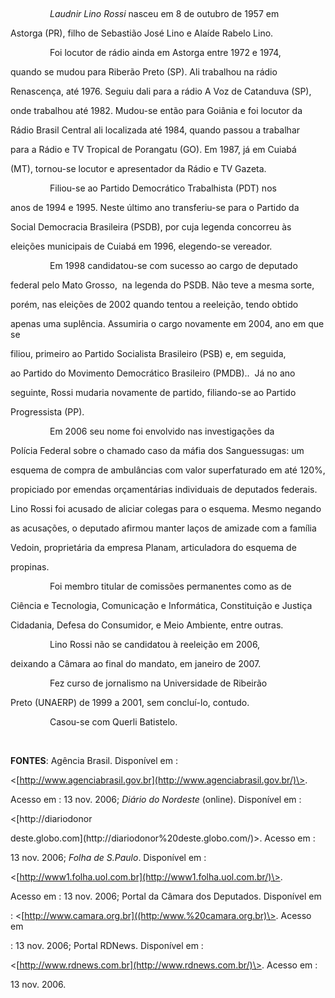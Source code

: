

 



                *Laudnir Lino Rossi* nasceu em 8 de outubro de 1957 em

Astorga (PR), filho de Sebastião José Lino e Alaíde Rabelo Lino.



                Foi locutor de rádio ainda em Astorga entre 1972 e 1974,

quando se mudou para Riberão Preto (SP). Ali trabalhou na rádio

Renascença, até 1976. Seguiu dali para a rádio A Voz de Catanduva (SP),

onde trabalhou até 1982. Mudou-se então para Goiânia e foi locutor da

Rádio Brasil Central ali localizada até 1984, quando passou a trabalhar

para a Rádio e TV Tropical de Porangatu (GO). Em 1987, já em Cuiabá

(MT), tornou-se locutor e apresentador da Rádio e TV Gazeta.



                Filiou-se ao Partido Democrático Trabalhista (PDT) nos

anos de 1994 e 1995. Neste último ano transferiu-se para o Partido da

Social Democracia Brasileira (PSDB), por cuja legenda concorreu às

eleições municipais de Cuiabá em 1996, elegendo-se vereador.



                Em 1998 candidatou-se com sucesso ao cargo de deputado

federal pelo Mato Grosso,  na legenda do PSDB. Não teve a mesma sorte,

porém, nas eleições de 2002 quando tentou a reeleição, tendo obtido

apenas uma suplência. Assumiria o cargo novamente em 2004, ano em que se

filiou, primeiro ao Partido Socialista Brasileiro (PSB) e, em seguida,

ao Partido do Movimento Democrático Brasileiro (PMDB)..  Já no ano

seguinte, Rossi mudaria novamente de partido, filiando-se ao Partido

Progressista (PP).



                Em 2006 seu nome foi envolvido nas investigações da

Polícia Federal sobre o chamado caso da máfia dos Sanguessugas: um

esquema de compra de ambulâncias com valor superfaturado em até 120%,

propiciado por emendas orçamentárias individuais de deputados federais.

Lino Rossi foi acusado de aliciar colegas para o esquema. Mesmo negando

as acusações, o deputado afirmou manter laços de amizade com a família

Vedoin, proprietária da empresa Planam, articuladora do esquema de

propinas.



                Foi membro titular de comissões permanentes como as de

Ciência e Tecnologia, Comunicação e Informática, Constituição e Justiça

Cidadania, Defesa do Consumidor, e Meio Ambiente, entre outras.



                Lino Rossi não se candidatou à reeleição em 2006,

deixando a Câmara ao final do mandato, em janeiro de 2007.



                Fez curso de jornalismo na Universidade de Ribeirão

Preto (UNAERP) de 1999 a 2001, sem concluí-lo, contudo.



                Casou-se com Querli Batistelo.



 



**FONTES**: Agência Brasil. Disponível em :

\<[http://www.agenciabrasil.gov.br](http://www.agenciabrasil.gov.br/)\>.

Acesso em : 13 nov. 2006; *Diário do Nordeste* (online). Disponível em :

\<[http://diariodonor

deste.globo.com](http://diariodonor%20deste.globo.com/)\>. Acesso em :

13 nov. 2006; *Folha de S.Paulo*. Disponível em :

\<[http://www1.folha.uol.com.br](http://www1.folha.uol.com.br/)\>.

Acesso em : 13 nov. 2006; Portal da Câmara dos Deputados. Disponível em

: \<[http://www.camara.org.br]((http:/www.%20camara.org.br)\>. Acesso em

: 13 nov. 2006; Portal RDNews. Disponível em :

\<[http://www.rdnews.com.br](http://www.rdnews.com.br/)\>. Acesso em :

13 nov. 2006.



 



 



 



 



 



 



 



 



 


